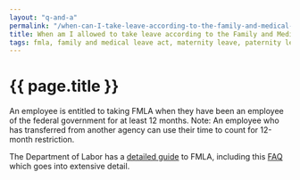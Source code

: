```yaml
---
layout: "q-and-a"
permalink: "/when-can-I-take-leave-according-to-the-family-and-medical-leave-act/"
title: When am I allowed to take leave according to the Family and Medical Leave Act?
tags: fmla, family and medical leave act, maternity leave, paternity leave, parental leave, leave 
---
```

# {{ page.title }}


An employee is entitled to taking FMLA when they have been an employee of the federal government for at least 12 months. Note: An employee who has transferred from another agency can use their time to count for 12-month restriction.

The Department of Labor has a [detailed guide](http://www.dol.gov/whd/fmla/) to FMLA, including this [FAQ](http://www.dol.gov/whd/fmla/fmla-faqs.htm) which goes into extensive detail.
